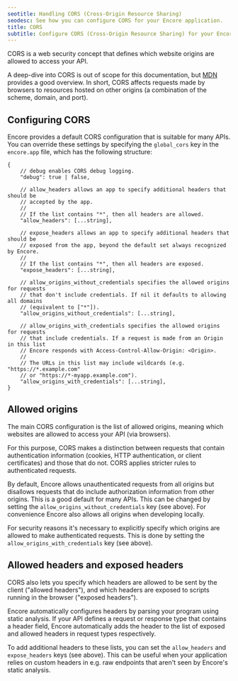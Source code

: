 ```yaml
---
seotitle: Handling CORS (Cross-Origin Resource Sharing)
seodesc: See how you can configure CORS for your Encore application.
title: CORS
subtitle: Configure CORS (Cross-Origin Resource Sharing) for your Encore application
---
```


CORS is a web security concept that defines which website origins are allowed to access your API.

A deep-dive into CORS is out of scope for this documentation, but [MDN](https://developer.mozilla.org/en-US/docs/Web/HTTP/CORS)
provides a good overview. In short, CORS affects requests made by browsers to resources hosted on
other origins (a combination of the scheme, domain, and port).

## Configuring CORS

Encore provides a default CORS configuration that is suitable for many APIs. You can override these settings
by specifying the `global_cors` key in the `encore.app` file, which has the following
structure:

```cue
{
    // debug enables CORS debug logging.
    "debug": true | false,

    // allow_headers allows an app to specify additional headers that should be
    // accepted by the app.
    //
    // If the list contains "*", then all headers are allowed.
    "allow_headers": [...string],

    // expose_headers allows an app to specify additional headers that should be
    // exposed from the app, beyond the default set always recognized by Encore.
    //
    // If the list contains "*", then all headers are exposed.
    "expose_headers": [...string],

    // allow_origins_without_credentials specifies the allowed origins for requests
    // that don't include credentials. If nil it defaults to allowing all domains
    // (equivalent to ["*"]).
    "allow_origins_without_credentials": [...string],

    // allow_origins_with_credentials specifies the allowed origins for requests
    // that include credentials. If a request is made from an Origin in this list
    // Encore responds with Access-Control-Allow-Origin: <Origin>.
    //
    // The URLs in this list may include wildcards (e.g. "https://*.example.com"
    // or "https://*-myapp.example.com").
    "allow_origins_with_credentials": [...string],
}
```

## Allowed origins

The main CORS configuration is the list of allowed origins, meaning which websites are allowed
to access your API (via browsers).

For this purpose, CORS makes a distinction between requests that contain authentication information
(cookies, HTTP authentication, or client certificates) and those that do not. CORS applies stricter
rules to authenticated requests.

By default, Encore allows unauthenticated requests from all origins but disallows requests that do
include authorization information from other origins. This is a good default for many APIs.
This can be changed by setting the `allow_origins_without_credentials` key (see above).
For convenience Encore also allows all origins when developing locally.

For security reasons it's necessary to explicitly specify which origins are allowed to make
authenticated requests. This is done by setting the `allow_origins_with_credentials` key (see above).

## Allowed headers and exposed headers

CORS also lets you specify which headers are allowed to be sent by the client ("allowed headers"),
and which headers are exposed to scripts running in the browser ("exposed headers").

Encore automatically configures headers by parsing your program using static analysis.
If your API defines a request or response type that contains a header field, Encore automatically adds the header to
the list of exposed and allowed headers in request types respectively.

To add additional headers to these lists, you can set the `allow_headers` and `expose_headers` keys (see above).
This can be useful when your application relies on custom headers in e.g. raw endpoints that aren't seen by Encore's
static analysis.
